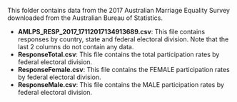 This folder contains data from the 2017 Australian Marriage Equality Survey downloaded from the Australian Bureau of Statistics.

* __AMLPS_RESP_2017_17112017134913689.csv__:
This file contains responses by country, state and federal electoral division. Note that the last 2 columns do not contain any data.
* __ResponseTotal.csv__:
This file contains the total participation rates by federal electoral division.
* __ResponseFemale.csv__:
This file contains the FEMALE participation rates by federal electoral division.
* __ResponseMale.csv__:
This file contains the MALE participation rates by federal electoral division.
